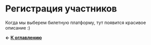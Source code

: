 # Регистрация участников

Когда мы выберем билетную платформу, тут появится красивое описание :)

**← [К оглавлению](../README.md)**